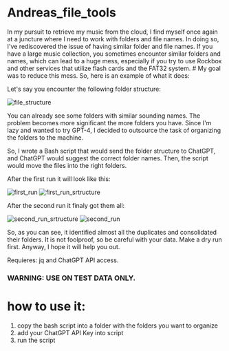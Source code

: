 # Andreas_file_tools

In my pursuit to retrieve my music from the cloud, I find myself once again at a juncture where I need to work with folders and file names. 
In doing so, I've rediscovered the issue of having similar folder and file names. 
If you have a large music collection, you sometimes encounter similar folders and names, which can lead to a huge mess, especially if you try to use Rockbox and other services that utilize flash cards and the FAT32 system. #
My goal was to reduce this mess. So, here is an example of what it does:

Let's say you encounter the following folder structure:

![file_structure](https://github.com/andreas-ullrich/Andreas_file_tools/assets/68023686/686088c3-9e67-43f9-a17d-641ee6c0483b)


You can already see some folders with similar sounding names. 
The problem becomes more significant the more folders you have. 
Since I'm lazy and wanted to try GPT-4, I decided to outsource the task of organizing the folders to the machine.

So, I wrote a Bash script that would send the folder structure to ChatGPT, and ChatGPT would suggest the correct folder names. 
Then, the script would move the files into the right folders.

After the first run it will look like this:


![first_run](https://github.com/andreas-ullrich/Andreas_file_tools/assets/68023686/64976e42-5402-4591-aab6-ab614b8a4e7a)
![first_run_srtructure](https://github.com/andreas-ullrich/Andreas_file_tools/assets/68023686/990d001d-9929-4ad5-b0db-806e9911f164)

After the second run it finaly got them all:

![second_run_srtructure](https://github.com/andreas-ullrich/Andreas_file_tools/assets/68023686/51e1d52e-3e11-4ee7-ba7d-fcda9462a734)
![second_run](https://github.com/andreas-ullrich/Andreas_file_tools/assets/68023686/5598c7fc-8d7c-4644-9e7c-09beebd30726)

So, as you can see, it identified almost all the duplicates and consolidated their folders. 
It is not foolproof, so be careful with your data. Make a dry run first. Anyway, I hope it will help you out.

Requieres: jq and ChatGPT API access.

### WARNING: USE ON TEST DATA ONLY.

# how to use it:
1. copy the bash script into a folder with the folders you want to organize
2. add your ChatGPT API Key into script
3. run the script
